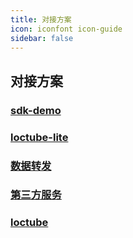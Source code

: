 ```yaml
---
title: 对接方案
icon: iconfont icon-guide
sidebar: false
---
```


## 对接方案

### [sdk-demo](sdk-demo/README.md)


<!-- @import "../sequenceDiagram/sdk-demo.md" -->
<!-- @include: ../sequenceDiagram/sdk-demo.md -->


### [loctube-lite](loctube-lite/README.md)

<!-- @import "../sequenceDiagram/loctube-lite.md" -->
<!-- @include: ../sequenceDiagram/loctube-lite.md -->


### [数据转发](forward/README.md)

<!-- @import "../sequenceDiagram/forward.md" -->
<!-- @include: ../sequenceDiagram/forward.md -->

### [第三方服务](third-party/README.md)


<!-- @import "../sequenceDiagram/third-party.md" -->
<!-- @include: ../sequenceDiagram/third-party.md -->

### [loctube](loctube/README.md)

<!-- @import "../sequenceDiagram/loctube.md" -->
<!-- @include: ../sequenceDiagram/loctube.md -->
